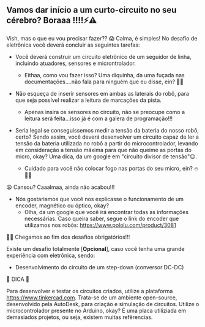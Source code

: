 <h2>Vamos dar início a um curto-circuito no seu cérebro? Boraaa !!!!⚡⚠ </h2>

</h3>Vish, mas o que eu vou precisar fazer?? 😱</h3>

</h3>Calma, é simples! No desafio de eletrônica você deverá concluir as seguintes tarefas:</h3>

- Você deverá construir um circuito eletrônico de um seguidor de linha, incluindo atuadores, sensores e microntrolador.
  - Eithaa, como vou fazer isso? Uma diquinha, da uma fuçada nas documentações....não fala para ninguém que eu disse, ein? 🕵️‍♀️
      
- Não esqueça de inserir sensores em ambas as laterais do robô, para que seja possível realizar a leitura de marcações da pista.
  - Apenas insira os sensores no circuito, não se preocupe como a leitura será feita...isso já é com a galera de programação!!!
      
- Seria legal se conseguissemos medir a tensão da bateria do nosso robô, certo? Sendo assim, você deverá desenvolver um circuito capaz de ler a tensão da bateria utilizada no robô a partir do microcontrolador, levando em consideração a tensão máxima para que não queime as portas do micro, okay? Uma dica, da um google em "circuito divisor de tensão"😉.
  - Cuidado para você não colocar fogo nas portas do seu micro, ein? 🔥👩‍🚒
      
</h3>😩 Cansou? Caaalmaa, ainda não acabou!!!</h3>

- Nós gostariamos que você nos explicasse o funcionamento de um encoder, magnético ou óptico, okay? 
  - Olha, da um google que você irá encontrar todas as informações necessárias. Caso queira saber, segue o link do encoder que utilizamos nos robôs: https://www.pololu.com/product/3081
      
</h3>🎉🥳 Chegamos ao fim dos desafios obrigatórios!!!</h3>

Existe um desafio totalmente [**Opcional**], caso você tenha uma grande experiência com eletrônica, sendo:
- Desenvolvimento do circuito de um step-down (conversor DC-DC)


</h3>🔴 DICA 🔴</h3>

Para desenvolver e testar os circuitos criados, utilize a plataforma https://www.tinkercad.com. Trata-se de um ambiente open-source, desenvolvido pela AutoDesk, para criação e simulação de circuitos.
Utilize o microcontrolador presente no Arduino, okay? É uma placa utiliziada em demasiados projetos, ou seja, existem muitas refêrencias.


